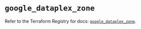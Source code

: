 # `google_dataplex_zone`

Refer to the Terraform Registry for docs: [`google_dataplex_zone`](https://registry.terraform.io/providers/hashicorp/google/5.15.0/docs/resources/dataplex_zone).
